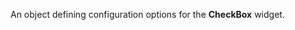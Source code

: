 <!--**
/*-------------------------------------------
    Auto-generated file. Do not modify.
-------------------------------------------

**-->

<!--shortDescription-->
An object defining configuration options for the **CheckBox** widget.
<!--/shortDescription-->

<!--fullDescription-->

<!--/fullDescription-->